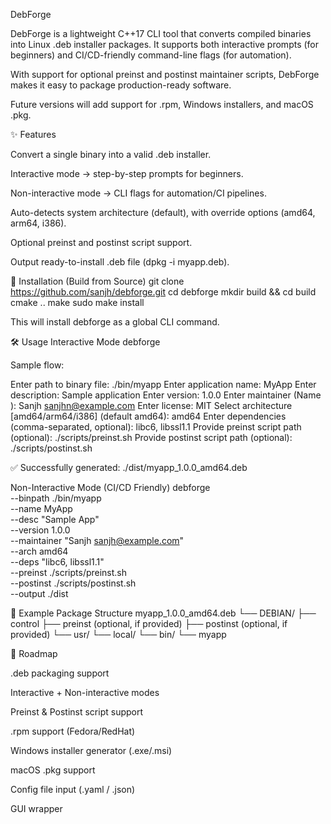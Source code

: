 DebForge

DebForge is a lightweight C++17 CLI tool that converts compiled binaries into Linux .deb installer packages.
It supports both interactive prompts (for beginners) and CI/CD-friendly command-line flags (for automation).

With support for optional preinst and postinst maintainer scripts, DebForge makes it easy to package production-ready software.

Future versions will add support for .rpm, Windows installers, and macOS .pkg.

✨ Features

Convert a single binary into a valid .deb installer.

Interactive mode → step-by-step prompts for beginners.

Non-interactive mode → CLI flags for automation/CI pipelines.

Auto-detects system architecture (default), with override options (amd64, arm64, i386).

Optional preinst and postinst script support.

Output ready-to-install .deb file (dpkg -i myapp.deb).

🚀 Installation (Build from Source)
git clone https://github.com/sanjh/debforge.git
cd debforge
mkdir build && cd build
cmake ..
make
sudo make install


This will install debforge as a global CLI command.

🛠 Usage
Interactive Mode
debforge


Sample flow:

Enter path to binary file: ./bin/myapp
Enter application name: MyApp
Enter description: Sample application
Enter version: 1.0.0
Enter maintainer (Name <email>): Sanjh <sanjhn@example.com>
Enter license: MIT
Select architecture [amd64/arm64/i386] (default amd64): amd64
Enter dependencies (comma-separated, optional): libc6, libssl1.1
Provide preinst script path (optional): ./scripts/preinst.sh
Provide postinst script path (optional): ./scripts/postinst.sh

✅ Successfully generated: ./dist/myapp_1.0.0_amd64.deb

Non-Interactive Mode (CI/CD Friendly)
debforge \
  --binpath ./bin/myapp \
  --name MyApp \
  --desc "Sample App" \
  --version 1.0.0 \
  --maintainer "Sanjh <sanjh@example.com>" \
  --arch amd64 \
  --deps "libc6, libssl1.1" \
  --preinst ./scripts/preinst.sh \
  --postinst ./scripts/postinst.sh \
  --output ./dist

📂 Example Package Structure
myapp_1.0.0_amd64.deb
└── DEBIAN/
    ├── control
    ├── preinst     (optional, if provided)
    ├── postinst    (optional, if provided)
└── usr/
    └── local/
        └── bin/
            └── myapp

🧪 Roadmap

 .deb packaging support

 Interactive + Non-interactive modes

 Preinst & Postinst script support

 .rpm support (Fedora/RedHat)

 Windows installer generator (.exe/.msi)

 macOS .pkg support

 Config file input (.yaml / .json)

 GUI wrapper
